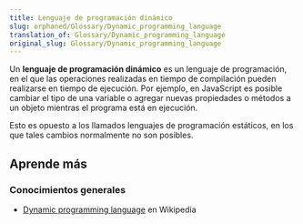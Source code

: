 ```yaml
---
title: Lenguaje de programación dinámico
slug: orphaned/Glossary/Dynamic_programming_language
translation_of: Glossary/Dynamic_programming_language
original_slug: Glossary/Dynamic_programming_language
---
```


Un **lenguaje de programación dinámico** es un lenguaje de programación, en el que las operaciones realizadas en tiempo de compilación pueden realizarse en tiempo de ejecución. Por ejemplo, en JavaScript es posible cambiar el tipo de una variable o agregar nuevas propiedades o métodos a un objeto mientras el programa está en ejecución.

Esto es opuesto a los llamados lenguajes de programación estáticos, en los que tales cambios normalmente no son posibles.

## Aprende más

### Conocimientos generales

- [Dynamic programming language](https://es.wikipedia.org/wiki/Dynamic_programming_language) en Wikipedia
